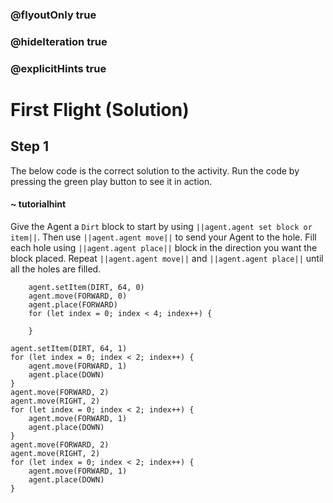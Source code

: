 ### @flyoutOnly true
### @hideIteration true
### @explicitHints true

# First Flight (Solution)

## Step 1
The below code is the correct solution to the activity. Run the code by pressing the green play button to see it in action.

#### ~ tutorialhint 
Give the Agent a `Dirt` block to start by using ``||agent.agent set block or item||``. Then use ``||agent.agent move||`` to send your Agent to the hole. Fill each hole using ``||agent.agent place||`` block in the direction you want the block placed. Repeat ``||agent.agent move||`` and ``||agent.agent place||`` until all the holes are filled.

```ghost
    agent.setItem(DIRT, 64, 0)
    agent.move(FORWARD, 0)
    agent.place(FORWARD)
    for (let index = 0; index < 4; index++) {
    	
    }
```
```template
agent.setItem(DIRT, 64, 1)
for (let index = 0; index < 2; index++) {
    agent.move(FORWARD, 1)    	
    agent.place(DOWN)
}
agent.move(FORWARD, 2)  
agent.move(RIGHT, 2)  
for (let index = 0; index < 2; index++) {
    agent.move(FORWARD, 1)    	
    agent.place(DOWN)    	
}
agent.move(FORWARD, 2)  
agent.move(RIGHT, 2) 
for (let index = 0; index < 2; index++) {
    agent.move(FORWARD, 1)    	
    agent.place(DOWN)    	
}
```
```package
```
